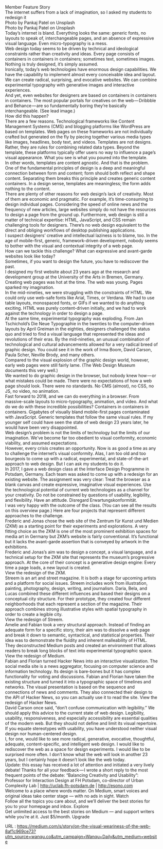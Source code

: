   Member Feature Story  
    The internet suffers from a lack of imagination, so I asked my students to redesign it  
    Photo by Pankaj Patel on Unsplash  
    Photo by Pankaj Patel on Unsplash  
    Today’s internet is bland. Everything looks the same: generic fonts, no layouts to speak of, interchangeable pages, and an absence of expressive visual language. Even micro-typography is a mess.  
    Web design today seems to be driven by technical and ideological constraints rather than creativity and ideas. Every page consists of containers in containers in containers; sometimes text, sometimes images. Nothing is truly designed, it’s simply assumed.  
    Ironically, today’s web technologies have enormous design capabilities. We have the capability to implement almost every conceivable idea and layout. We can create radical, surprising, and evocative websites. We can combine experimental typography with generative images and interactive experiences.  
    And yet, even websites for designers are based on containers in containers in containers. The most popular portals for creatives on the web — Dribbble and Behance — are so fundamentally boring they’re basically interchangeable. (See lead image.)  
    How did this happen?  
    There are a few reasons. Technological frameworks like Content Management Systems (CMS) and blogging platforms like WordPress are based on templates. Web pages on these frameworks are not individually crafted but generated on the fly by piecing together various media types like images, headlines, body text, and videos. Templates are not designs. Rather, they are rules for combining related data types. Beyond the template, these platforms typically offer users no way to influence a page’s visual appearance. What you see is what you poured into the template.  
    In other words, templates are content agnostic. And that is the problem.  
    One of the fundamental principles of design is a deep and meaningful connection between form and content; form should both reflect and shape content. Separating them breaks this principle and creates generic content containers. In a design sense, templates are meaningless; the form adds nothing to the content.  
    There are plenty of other reasons for web design’s lack of creativity. Most of them are economic and pragmatic. For example, it’s time-consuming to design individual pages. Considering the speed of online news and the frequency of new articles, large websites simply do not have the resources to design a page from the ground up. Furthermore, web design is still a matter of technical expertise: HTML, JavaScript, and CSS remain challenging tools for designers. There’s no web design equivalent to the direct and obliging workflows of desktop publishing applications.  
    I suspect designers’ creative and intellectual laziness is to blame, too. In the age of mobile-first, generic, framework-driven development, nobody seems to bother with the visual and contextual integrity of a web page.  
    How can we tackle this challenge? What can expressive and avant-garde websites look like today?  
    Sometimes, if you want to design the future, you have to rediscover the past.  
    I designed my first website about 23 years ago at the research and development group at the University of the Arts in Bremen, Germany. Creating web pages was hot at the time. The web was young. Pages sparked my imagination.  
    In the mid-nineties, we were struggling with the constraints of HTML. We could only use web-safe fonts like Arial, Times, or Verdana. We had to use table layouts, monospaced fonts, or GIFs if we wanted to do anything exciting. HTML was purely content-driven initially, and we had to work against the technology in order to design a page.  
    At the same time, experimental typography was exploding. From Jan Tschichold’s Die Neue Typographie in the twenties to the computer-driven layouts by April Greiman in the eighties, designers challenged the status quo and tried to find a visual language that represented the ideas and revolutions of their eras. By the mid-nineties, an unusual combination of technological and cultural advancements allowed for a very radical breed of graphic design. You could see it in the work of Irma Boom, David Carson, Paula Scher, Neville Brody, and many others.  
    Compared to the visual explosion of the graphic design world, however, early web pages were still fairly lame. (The Web Design Museum documents this very well.)  
    We wanted to do graphic design in the browser, but nobody knew how — or what mistakes could be made. There were no expectations of how a web page should look. There were no standards. No CMS (almost), no CSS, no JS, no video, no animation.  
    Fast forward to 2018, and we can do everything in a browser. From massive-scale layouts to micro-typography, animation, and video. And what do we do with these incredible possibilities? Containers in containers in containers. Gigabytes of visually bland mobile-first pages contaminated with JavaScript. Generic templates that follow the same visual rules. If my younger self could have seen the state of web design 23 years later, he would have been very disappointed.  
    Web design’s problem is not the limits of technology but the limits of our imagination. We’ve become far too obedient to visual conformity, economic viability, and assumed expectations.  
    However, every crisis creates an opportunity. Now is as good a time as any to challenge the internet’s visual conformity. Alas, I am too old and too bourgeois to come up with a radical, experimental, and state-of-the-art approach to web design. But I can ask my students to do it.  
    In 2017, I gave a web design class at the Interface Design Programme in Potsdam, Germany. Each team was asked to come up with a redesign for an existing website. The assignment was very clear: Treat the browser as a blank canvas and create expressive, imaginative visual experiences. Use the technological potential of current web technologies as a channel for your creativity. Do not be constrained by questions of usability, legibility, and flexibility. Have an attitude. Disregard Erwartungskonformität.  
    I was very happy with the outcome of the class. (You can see all the results on this overview page.) Here are four projects that represent different approaches to the challenge.  
    Frederic and Jonas chose the web site of the Zentrum für Kunst und Medien (ZKM) as a starting point for their experiments and explorations. A very fitting choice as the ZKM is one of the most prominent exhibition spaces for media art in Germany but ZKM’s website is fairly conventional. It’s functional but it lacks the avant-garde assertion that is conveyed by artwork in the exhibitions.  
    Frederic and Jonas’s aim was to design a concept, a visual language, and a technical setup for the ZKM site that represents the museum’s progressive approach. At the core of their concept is a generative design engine: Every time a page loads, a new layout is created.  
    View the redesign of the ZKM.  
    Streem is an art and street magazine. It is both a stage for upcoming artists and a platform for social issues. Streem includes work from illustration, painting, photography, design, writing, and journalism. Daria, Bela, and Lucas combined these different influences and based their designs on a conceptual city structure. For their prototype, they created four different neighborhoods that each represent a section of the magazine. Their approach combines strong illustrative styles with spatial typography in order to create a legible city.  
    View the redesign of Streem.  
    Amelie and Fabian took a very structural approach. Instead of finding an adequate form for a specific story, their aim was to dissolve a web page and break it down to semantic, syntactical, and statistical properties. Their idea was to demonstrate the fluidity and inherent malleability of HTML. They deconstructed Medium posts and created an environment that allows readers to break long blocks of text into experimental typographic space.  
    View the redesign of Medium.  
    Fabian and Florian turned Hacker News into an interactive visualization. The social media site is a news aggregator, focusing on computer science and information technology. Its design is bare-bones but it has complex functionality for voting and discussions. Fabian and Florian have taken the existing structure and turned it into a typographic space of timelines and networks. The visual presentation is based on the sequence and connections of news and comments. They also connected their design to the API of Hacker News, so you can actually use it to read the site. View the redesign of Hacker News.  
    David Carson once said, “don’t confuse communication with legibility.” We should apply this advice to the current state of web design. Legibility, usability, responsiveness, and especially accessibility are essential qualities of the modern web. But they should not define and limit its visual repertoire. If you equate stereotypes with usability, you have understood neither visual design nor human-centered design.  
    I, for one, would like to see more radical, generative, evocative, thoughtful, adequate, content-specific, and intelligent web design. I would like to rediscover the web as a space for design experiments. I would like to be surprised more often. I don’t know what the web will look in another 23 years, but I certainly hope it doesn’t look like the web today.  
    Update: this essay has received a lot of attention and initiated a very lively debate! Thanks for all your feedback — I wrote a short reply to the most frequent points of the debate: “Balancing Creativity and Usability”:  
    Professor for Interaction Design at FH Potsdam, co-director of Urban Complexity Lab | http://uclab.fh-potsdam.de | http://esono.com  
    Welcome to a place where words matter. On Medium, smart voices and original ideas take center stage — with no ads in sight. Watch  
    Follow all the topics you care about, and we’ll deliver the best stories for you to your homepage and inbox. Explore  
    Get unlimited access to the best stories on Medium — and support writers while you’re at it. Just $5/month. Upgrade  
    
  URL : https://medium.com/s/story/on-the-visual-weariness-of-the-web-8af1c969ce73?utm_source=wanqu.co&utm_campaign=Wanqu+Daily&utm_medium=website
